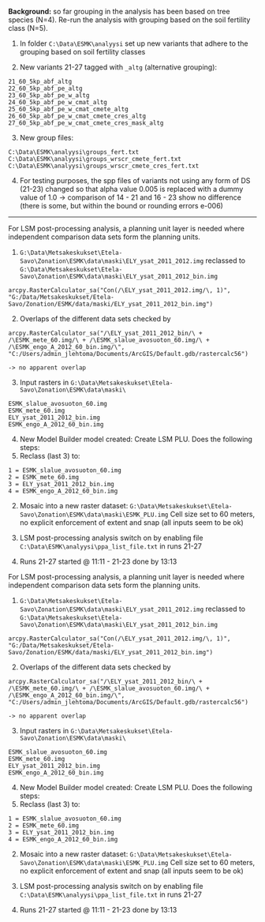 **Background:** so far grouping in the analysis has been based on tree species (N=4). Re-run the analysis with grouping based on the soil fertility class (N=5).

1. In folder `C:\Data\ESMK\analyysi` set up new variants that adhere to the grouping based on soil fertility classes

2. New variants 21-27 tagged with `_altg` (alternative grouping):
  
  `21_60_5kp_abf_altg`  
  `22_60_5kp_abf_pe_altg`  
  `23_60_5kp_abf_pe_w_altg`  
  `24_60_5kp_abf_pe_w_cmat_altg`  
  `25_60_5kp_abf_pe_w_cmat_cmete_altg`  
  `26_60_5kp_abf_pe_w_cmat_cmete_cres_altg`  
  `27_60_5kp_abf_pe_w_cmat_cmete_cres_mask_altg`  

3. New group files:
  
  `C:\Data\ESMK\analyysi\groups_fert.txt`  
  `C:\Data\ESMK\analyysi\groups_wrscr_cmete_fert.txt`  
  `C:\Data\ESMK\analyysi\groups_wrscr_cmete_cres_fert.txt`  

4. For testing purposes, the spp files of variants not using any form of DS (21-23) changed so that alpha value 0.005 is replaced with a dummy value of 1.0
-> comparison of 14 - 21 and 16 - 23 show no difference (there is some, but within the bound or rounding errors e-006)

----

For LSM post-processing analysis, a planning unit layer is needed where independent comparison data sets form the planning units.

1. `G:\Data\Metsakeskukset\Etela-Savo\Zonation\ESMK\data\maski\ELY_ysat_2011_2012.img` reclassed to  
`G:\Data\Metsakeskukset\Etela-Savo\Zonation\ESMK\data\maski\ELY_ysat_2011_2012_bin.img`

  ```
  arcpy.RasterCalculator_sa("Con(/\ELY_ysat_2011_2012.img/\, 1)", "G:/Data/Metsakeskukset/Etela-Savo/Zonation/ESMK/data/maski/ELY_ysat_2011_2012_bin.img")
  ```

2. Overlaps of the different data sets checked by

  ```
  arcpy.RasterCalculator_sa("/\ELY_ysat_2011_2012_bin/\ + /\ESMK_mete_60.img/\ + /\ESMK_slalue_avosuoton_60.img/\ + /\ESMK_engo_A_2012_60_bin.img/\", "C:/Users/admin_jlehtoma/Documents/ArcGIS/Default.gdb/rastercalc56")
  ```                         
    -> no apparent overlap
                          
3. Input rasters in `G:\Data\Metsakeskukset\Etela-Savo\Zonation\ESMK\data\maski\`
                          
  `ESMK_slalue_avosuoton_60.img`  
  `ESMK_mete_60.img`  
  `ELY_ysat_2011_2012_bin.img`  
  `ESMK_engo_A_2012_60_bin.img`  
                          
4. New Model Builder model created: Create LSM PLU. Does the following steps:
  1. Reclass (last 3) to:
  ```
  1 = ESMK_slalue_avosuoton_60.img  
  2 = ESMK_mete_60.img  
  3 = ELY_ysat_2011_2012_bin.img  
  4 = ESMK_engo_A_2012_60_bin.img
  ```
  2. Mosaic into a new raster dataset:
    `G:\Data\Metsakeskukset\Etela-Savo\Zonation\ESMK\data\maski\ESMK_PLU.img`
    Cell size set to 60 meters, no explicit enforcement of extent and snap (all inputs seem to be ok)
                          
5. LSM post-processing analysis switch on by enabling file `C:\Data\ESMK\analyysi\ppa_list_file.txt` in runs 21-27
                          
6. Runs 21-27 started @ 11:11 - 21-23 done by 13:13 

For LSM post-processing analysis, a planning unit layer is needed where independent comparison data sets form the planning units.

1. `G:\Data\Metsakeskukset\Etela-Savo\Zonation\ESMK\data\maski\ELY_ysat_2011_2012.img` reclassed to  
`G:\Data\Metsakeskukset\Etela-Savo\Zonation\ESMK\data\maski\ELY_ysat_2011_2012_bin.img`

  ```
  arcpy.RasterCalculator_sa("Con(/\ELY_ysat_2011_2012.img/\, 1)", "G:/Data/Metsakeskukset/Etela-Savo/Zonation/ESMK/data/maski/ELY_ysat_2011_2012_bin.img")
  ```

2. Overlaps of the different data sets checked by

  ```
  arcpy.RasterCalculator_sa("/\ELY_ysat_2011_2012_bin/\ + /\ESMK_mete_60.img/\ + /\ESMK_slalue_avosuoton_60.img/\ + /\ESMK_engo_A_2012_60_bin.img/\", "C:/Users/admin_jlehtoma/Documents/ArcGIS/Default.gdb/rastercalc56")
  ```                         
    -> no apparent overlap
                          
3. Input rasters in `G:\Data\Metsakeskukset\Etela-Savo\Zonation\ESMK\data\maski\`
                          
  `ESMK_slalue_avosuoton_60.img`  
  `ESMK_mete_60.img`  
  `ELY_ysat_2011_2012_bin.img`  
  `ESMK_engo_A_2012_60_bin.img`  
                          
4. New Model Builder model created: Create LSM PLU. Does the following steps:
  1. Reclass (last 3) to:
  ```
  1 = ESMK_slalue_avosuoton_60.img  
  2 = ESMK_mete_60.img  
  3 = ELY_ysat_2011_2012_bin.img  
  4 = ESMK_engo_A_2012_60_bin.img
  ```
  2. Mosaic into a new raster dataset:
    `G:\Data\Metsakeskukset\Etela-Savo\Zonation\ESMK\data\maski\ESMK_PLU.img`
    Cell size set to 60 meters, no explicit enforcement of extent and snap (all inputs seem to be ok)
                          
5. LSM post-processing analysis switch on by enabling file `C:\Data\ESMK\analyysi\ppa_list_file.txt` in runs 21-27
                          
6. Runs 21-27 started @ 11:11 - 21-23 done by 13:13 
                          